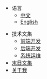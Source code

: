 
- 语言
  - [中文](/)
  - [English](/en/en.md)
* 技术文集
  * [前端开发](/slientdoc/web/html.md)
  * [后端开发](/serverdoc)
  * [系统运维](/sysdoc/)
* [末日文集](/arctile/jinyong/jinyong.md)
* [关于我](/aboutme/my.md)
